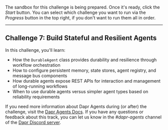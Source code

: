 The sandbox for this challenge is being prepared. Once it's ready, click the *Start* button. You can select which challenge you want to run via the *Progress* button in the top right, if you don't want to run them all in order.

---

## Challenge 7: Build Stateful and Resilient Agents

In this challenge, you'll learn:

- How the `DurableAgent` class provides durability and resilience through workflow orchestration
- How to configure persistent memory, state stores, agent registry, and message bus components
- How durable agents expose REST APIs for interaction and management of long-running workflows
- When to use durable agents versus simpler agent types based on reliability requirements

If you need more information about Dapr Agents during (or after) the challenge, visit the [Dapr Agents Docs](https://diagrid.ws/dapr-agents-docs/). If you have any questions or feedback about this track, you can let us know in the *#dapr-agents* channel of the [Dapr Discord server](https://bit.ly/dapr-discord).
